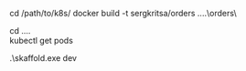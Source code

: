 cd /path/to/k8s/
docker build -t sergkritsa/orders ..\..\orders\

cd ..\..\
kubectl get pods

.\skaffold.exe dev
